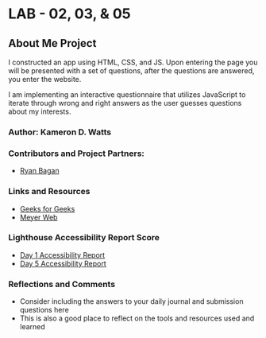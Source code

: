 # LAB - 02, 03, & 05

## About Me Project

I constructed an app using HTML, CSS, and JS. Upon entering the page you will be presented with a set of questions, after the questions are answered, you enter the website.

I am implementing an interactive questionnaire that utilizes JavaScript to iterate through wrong and right answers as the user guesses questions about my interests.

### Author: Kameron D. Watts

### Contributors and Project Partners:

* [Ryan Bagan](https://github.com/Ryanb021)

### Links and Resources

* [Geeks for Geeks](https://www.geeksforgeeks.org/css-combine-background-image-with-gradient-overlay/)
* [Meyer Web](https://meyerweb.com/eric/tools/css/reset/)

### Lighthouse Accessibility Report Score

* [Day 1 Accessibility Report](img/Screenshot%202023-01-24%20at%203.48.48%20PM.png) 
* [Day 5 Accessibility Report](/img/Screenshot%202023-01-29%20at%206.39.08%20PM.png)

### Reflections and Comments

* Consider including the answers to your daily journal and submission questions here
* This is also a good place to reflect on the tools and resources used and learned
